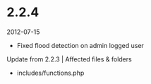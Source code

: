 # 2.2.4

2012-07-15

- Fixed flood detection on admin logged user

Update from 2.2.3 | Affected files & folders

- includes/functions.php
